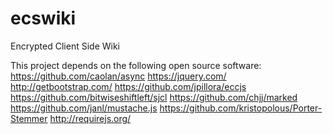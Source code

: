 # ecswiki
Encrypted Client Side Wiki

This project depends on the following open source software:
<https://github.com/caolan/async>
<https://jquery.com/>
<http://getbootstrap.com/>
<https://github.com/jpillora/eccjs>
<https://github.com/bitwiseshiftleft/sjcl>
<https://github.com/chjj/marked>
<https://github.com/janl/mustache.js>
<https://github.com/kristopolous/Porter-Stemmer>
<http://requirejs.org/>
